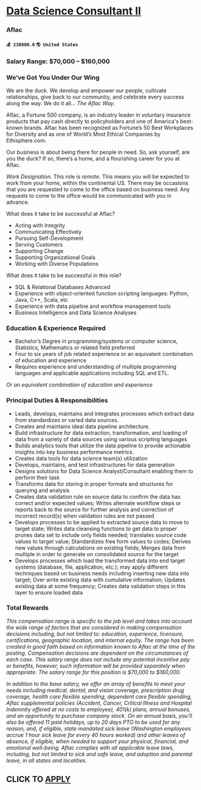 # [Data Science Consultant II](https://www.remotewlb.com/apply/data-science-consultant-ii)  
### Aflac  
#### `💰 230000.0` `🌎 United States`  

### Salary Range: $70,000 – $160,000

### We’ve Got You Under Our Wing

We are the duck. We develop and empower our people, cultivate relationships, give back to our community, and celebrate every success along the way. We do it all… _The Aflac Way_.

Aflac, a Fortune 500 company, is an industry leader in voluntary insurance products that pay cash directly to policyholders and one of America's best-known brands. Aflac has been recognized as Fortune’s 50 Best Workplaces for Diversity and as one of World’s Most Ethical Companies by Ethisphere.com.

Our business is about being there for people in need. So, ask yourself, are you the duck? If so, there’s a home, and a flourishing career for you at Aflac.

 _Work Designation._ This role is _remote._ This means you will be expected to work from your home, within the continental US. There may be occasions that you are requested to come to the office based on business need. Any requests to come to the office would be communicated with you in advance.

What does it take to be successful at Aflac?

  * Acting with Integrity
  * Communicating Effectively
  * Pursuing Self-Development
  * Serving Customers
  * Supporting Change
  * Supporting Organizational Goals
  * Working with Diverse Populations

What does it take to be successful in this role?

  * SQL & Relational Databases Advanced 
  * Experience with object-oriented function scripting languages: Python, Java, C++, Scala, etc 
  * Experience with data pipeline and workflow management tools 
  * Business Intelligence and Data Science Analyses

### Education & Experience Required

  * Bachelor’s Degree in programming/systems or computer science, Statistics, Mathematics or related field preferred
  * Four to six years of job related experience or an equivalent combination of education and experience
  * Requires experience and understanding of multiple programming languages and applicable applications including SQL and ETL.

 _Or an equivalent combination of education and experience_

### Principal Duties & Responsibilities

  * Leads, develops, maintains and integrates processes which extract data from standardizes or varied data sources. 
  * Creates and maintains ideal data pipeline architecture. 
  * Build infrastructure for data extraction, transformation, and loading of data from a variety of data sources using various scripting languages 
  * Builds analytics tools that utilize the data pipeline to provide actionable insights into key business performance metrics.
  * Creates data tools for data science team(s) utilization 
  * Develops, maintains, and test infrastructures for data generation 
  * Designs solutions for Data Science Analyst/Consultant enabling them to perform their task 
  * Transforms data for storing in proper formats and structures for querying and analysis 
  * Creates data validation rule on source data to confirm the data has correct and/or expected values; Writes alternate workflow steps or reports back to the source for further analysis and correction of incorrect record(s) when validation rules are not passed 
  * Develops processes to be applied to extracted source data to move to target state; Writes data cleansing functions to get data to proper prunes data set to include only fields needed; translates source code values to target value; Standardizes free form values to codes; Derives new values through calculations on existing fields; Merges data from multiple in order to generate on consolidated source for the target 
  * Develops processes which load the transformed data into end target systems (database, file, application, etc.); may apply different techniques based on business needs including inserting new data into target; Over write existing data with cumulative information; Updates existing data at some frequency; Creates data validation steps in this layer to ensure loaded data

### Total Rewards

 _This compensation range is specific to the job level and takes into account the wide range of factors that are considered in making compensation decisions including, but not limited to: education, experience, licensure, certifications, geographic location, and internal equity. The range has been created in good faith based on information known to Aflac at the time of the posting. Compensation decisions are dependent on the circumstances of each case. This salary range does not include any potential incentive pay or benefits, however, such information will be provided separately when appropriate. The salary range for this position is $70,000 to $160,000._

 _In addition to the base salary, we offer an array of benefits to meet your needs including medical, dental, and vision coverage, prescription drug coverage, health care flexible spending, dependent care flexible spending, Aflac supplemental policies (Accident, Cancer, Critical Illness and Hospital Indemnity offered at no costs to employee), 401(k) plans, annual bonuses, and an opportunity to purchase company stock. On an annual basis, you’ll also be offered 11 paid holidays, up to 20 days PTO to be used for any reason, and, if eligible, state mandated sick leave (Washington employees accrue 1 hour sick leave for every 40 hours worked) and other leaves of absence, if eligible, when needed to support your physical, financial, and emotional well-being. Aflac complies with all applicable leave laws, including, but not limited to sick and safe leave, and adoption and parental leave, in all states and localities._

  
## CLICK TO [APPLY](https://www.remotewlb.com/apply/data-science-consultant-ii)

